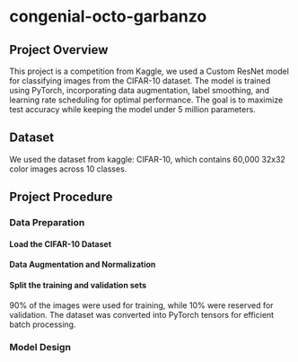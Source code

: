 # congenial-octo-garbanzo
## Project Overview
This project is a competition from Kaggle, we used a Custom ResNet model for classifying images from the CIFAR-10 dataset. 
The model is trained using PyTorch, incorporating data augmentation, label smoothing, and learning rate scheduling for optimal performance. 
The goal is to maximize test accuracy while keeping the model under 5 million parameters. 

## Dataset
We used the dataset from kaggle: CIFAR-10, which contains 60,000 32x32 color images across 10 classes.
## Project Procedure
### Data Preparation
#### Load the CIFAR-10 Dataset
#### Data Augmentation and Normalization
#### Split the training and validation sets
90% of the images were used for training, while 10% were reserved for validation.
The dataset was converted into PyTorch tensors for efficient batch processing.
### Model Design
